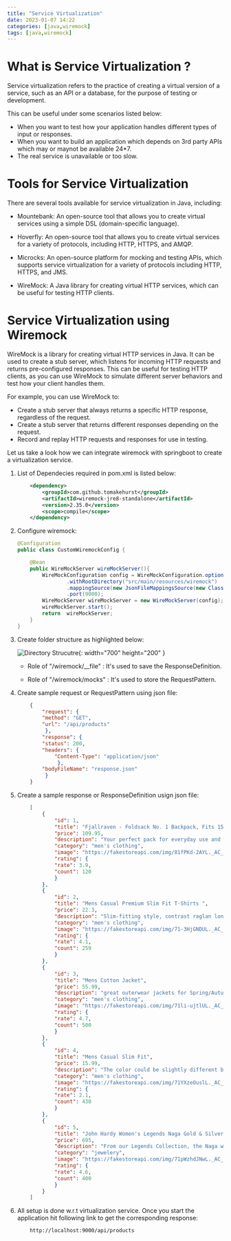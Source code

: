 ```yaml
---
title: "Service Virtualization"
date: 2023-01-07 14:22
categories: [java,wiremock]
tags: [java,wiremock]
---
```


# What is Service Virtualization ?

Service virtualization refers to the practice of creating a virtual version of a service, such as an API or a database, for the purpose of testing or development.

This can be useful under some scenarios listed below:
 
* When you want to test how your application handles different types of input or responses.
* When you want to build an application which depends on 3rd party APIs which may or maynot be available 24*7.
* The real service is unavailable or too slow.

# Tools for Service Virtualization

There are several tools available for service virtualization in Java, including:

* Mountebank:
 An open-source tool that allows you to create virtual services using a simple DSL (domain-specific language).

* Hoverfly:
 An open-source tool that allows you to create virtual services for a variety of protocols, including HTTP, HTTPS, and AMQP.

* Microcks:
 An open-source platform for mocking and testing APIs, which supports service virtualization for a variety of protocols including HTTP, HTTPS, and JMS.

* WireMock:
 A Java library for creating virtual HTTP services, which can be useful for testing HTTP clients.

# Service Virtualization using Wiremock 

WireMock is a library for creating virtual HTTP services in Java.
It can be used to create a stub server, which listens for incoming HTTP requests and returns pre-configured responses.
This can be useful for testing HTTP clients, as you can use WireMock to simulate different server behaviors and test how your client handles them.

For example, you can use WireMock to:

* Create a stub server that always returns a specific HTTP response, regardless of the request.
* Create a stub server that returns different responses depending on the request.
* Record and replay HTTP requests and responses for use in testing.

Let us take a look how we can integrate wiremock with springboot to create a virtualization service.

1. List of Dependecies required in pom.xml is listed below:
    ```xml
        <dependency>
            <groupId>com.github.tomakehurst</groupId>
            <artifactId>wiremock-jre8-standalone</artifactId>
            <version>2.35.0</version>
            <scope>compile</scope>
        </dependency>
    ```

2. Configure wiremock:
    ```java
    @Configuration
    public class CustomWiremockConfig {

        @Bean
        public WireMockServer wireMockServer(){
            WireMockConfiguration config = WireMockConfiguration.options()
                    .withRootDirectory("src/main/resources/wiremock")
                    .mappingSource(new JsonFileMappingsSource(new ClasspathFileSource("src/main/resources/wiremock/mocks")))
                    .port(9000);
            WireMockServer wireMockServer = new WireMockServer(config);
            wireMockServer.start();
            return  wireMockServer;
        }
    }
    ```
3. Create folder structure as highlighted below:

    ![Directory Strucutre](../../assets/images/ServiceVirtualization/Project_Dir_Structure.jpg){: width="700" height="200" }

    * Role of "/wiremock/__file" :
        It's used to save the ResponseDefinition.

    * Role of "/wiremock/mocks" :
        It's used to store the RequestPattern.

4. Create sample request or RequestPattern using json file:
    ```json
        {
            "request": {
            "method": "GET",
            "url": "/api/products"
             },
            "response": {
            "status": 200,
            "headers": {
                "Content-Type": "application/json"
                 },
            "bodyFileName": "response.json"
             }
        }
    ```

5. Create a sample response or ResponseDefinition usign json file:
    ```json
        [
            {
                "id": 1,
                "title": "Fjallraven - Foldsack No. 1 Backpack, Fits 15 Laptops",
                "price": 109.95,
                "description": "Your perfect pack for everyday use and walks in the forest. Stash your laptop (up to 15 inches) in the padded sleeve, your everyday",
                "category": "men's clothing",
                "image": "https://fakestoreapi.com/img/81fPKd-2AYL._AC_SL1500_.jpg",
                "rating": {
                "rate": 3.9,
                "count": 120
                }
            },
            {
                "id": 2,
                "title": "Mens Casual Premium Slim Fit T-Shirts ",
                "price": 22.3,
                "description": "Slim-fitting style, contrast raglan long sleeve, three-button henley placket, light weight & soft fabric for breathable and comfortable wearing. And Solid stitched shirts with round neck made for durability and a great fit for casual fashion wear and diehard baseball fans. The Henley style round neckline includes a three-button placket.",
                "category": "men's clothing",
                "image": "https://fakestoreapi.com/img/71-3HjGNDUL._AC_SY879._SX._UX._SY._UY_.jpg",
                "rating": {
                "rate": 4.1,
                "count": 259
                }
            },
            {
                "id": 3,
                "title": "Mens Cotton Jacket",
                "price": 55.99,
                "description": "great outerwear jackets for Spring/Autumn/Winter, suitable for many occasions, such as working, hiking, camping, mountain/rock climbing, cycling, traveling or other outdoors. Good gift choice for you or your family member. A warm hearted love to Father, husband or son in this thanksgiving or Christmas Day.",
                "category": "men's clothing",
                "image": "https://fakestoreapi.com/img/71li-ujtlUL._AC_UX679_.jpg",
                "rating": {
                "rate": 4.7,
                "count": 500
                }
            },
            {
                "id": 4,
                "title": "Mens Casual Slim Fit",
                "price": 15.99,
                "description": "The color could be slightly different between on the screen and in practice. / Please note that body builds vary by person, therefore, detailed size information should be reviewed below on the product description.",
                "category": "men's clothing",
                "image": "https://fakestoreapi.com/img/71YXzeOuslL._AC_UY879_.jpg",
                "rating": {
                "rate": 2.1,
                "count": 430
                }
            },
            {
                "id": 5,
                "title": "John Hardy Women's Legends Naga Gold & Silver Dragon Station Chain Bracelet",
                "price": 695,
                "description": "From our Legends Collection, the Naga was inspired by the mythical water dragon that protects the ocean's pearl. Wear facing inward to be bestowed with love and abundance, or outward for protection.",
                "category": "jewelery",
                "image": "https://fakestoreapi.com/img/71pWzhdJNwL._AC_UL640_QL65_ML3_.jpg",
                "rating": {
                "rate": 4.6,
                "count": 400
                }
            }
        ]
    ```

6. All setup is done w.r.t virtualization service. Once you start the application hit following link to get 
    the corresponding response:

    ```
        http://localhost:9000/api/products
    ```
